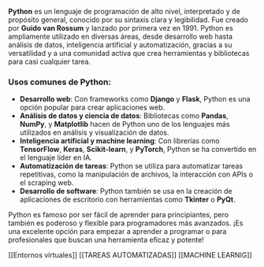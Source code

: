 **Python** es un lenguaje de programación de alto nivel, interpretado y de propósito general, conocido por su sintaxis clara y legibilidad. Fue creado por **Guido van Rossum** y lanzado por primera vez en 1991. Python es ampliamente utilizado en diversas áreas, desde desarrollo web hasta análisis de datos, inteligencia artificial y automatización, gracias a su versatilidad y a una comunidad activa que crea herramientas y bibliotecas para casi cualquier tarea.


### Usos comunes de Python:

- **Desarrollo web**: Con frameworks como **Django** y **Flask**, Python es una opción popular para crear aplicaciones web.
- **Análisis de datos y ciencia de datos**: Bibliotecas como **Pandas**, **NumPy**, y **Matplotlib** hacen de Python uno de los lenguajes más utilizados en análisis y visualización de datos.
- **Inteligencia artificial y machine learning**: Con librerías como **TensorFlow**, **Keras**, **Scikit-learn**, y **PyTorch**, Python se ha convertido en el lenguaje líder en IA.
- **Automatización de tareas**: Python se utiliza para automatizar tareas repetitivas, como la manipulación de archivos, la interacción con APIs o el scraping web.
- **Desarrollo de software**: Python también se usa en la creación de aplicaciones de escritorio con herramientas como **Tkinter** o **PyQt**.

Python es famoso por ser fácil de aprender para principiantes, pero también es poderoso y flexible para programadores más avanzados. ¡Es una excelente opción para empezar a aprender a programar o para profesionales que buscan una herramienta eficaz y potente!


[[Entornos virtuales]]
[[TAREAS AUTOMATIZADAS]]
[[MACHINE LEARNIG]]